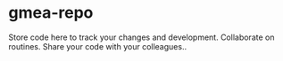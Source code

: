 # gmea-repo
Store code here to track your changes and development. Collaborate on routines. Share your code with your colleagues..
